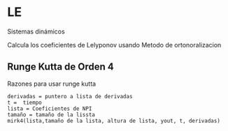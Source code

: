 # LE
Sistemas dinámicos 

Calcula los coeficientes de Lelyponov usando Metodo de ortonoralizacion

## Runge Kutta de Orden 4

Razones para usar runge kutta

```
derivadas = puntero a lista de derivadas
t =  tiempo
lista = Coeficientes de NPI
tamaño = tamaño de la lissta
mirk4(lista,tamaño de la lista, altura de lista, yout, t, derivadas)
```
